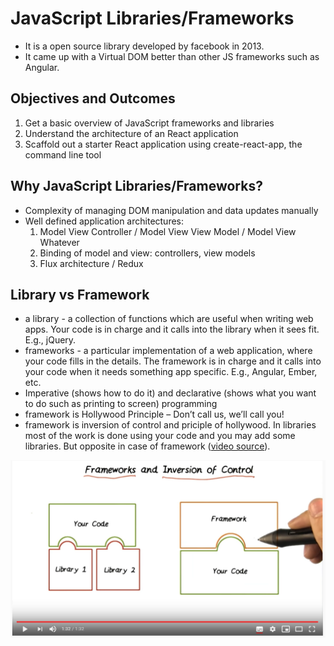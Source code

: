 # JavaScript Libraries/Frameworks
- It is a open source library developed by facebook in 2013.
- It came up with a Virtual DOM better than other JS frameworks such as Angular.

## Objectives and Outcomes

1. Get a basic overview of JavaScript frameworks and libraries
2. Understand the architecture of an React application
3. Scaffold out a starter React application using create-react-app, the command line tool

## Why JavaScript Libraries/Frameworks?
- Complexity of managing DOM manipulation and data updates manually
- Well defined application architectures:
    1. Model View Controller / Model View View Model / Model View Whatever
    2. Binding of model and view: controllers, view models
    3. Flux architecture / Redux

## Library vs Framework
- a library - a collection of functions which are useful when
writing web apps. Your code is in charge and it calls into the
library when it sees fit. E.g., jQuery.
- frameworks - a particular implementation of a web application,
where your code fills in the details. The framework is in charge
and it calls into your code when it needs something app specific.
E.g., Angular, Ember, etc.
- Imperative (shows how to do it) and declarative (shows what you want to do such as printing to screen) programming
- framework is Hollywood Principle – Don’t call us, we’ll call you!
- framework is inversion of control and priciple of hollywood. In libraries most of the work is done using your code and you may add some libraries. But opposite in case of framework ([video source](https://www.youtube.com/watch?v=vFzP2SaMyA0)).

![inversion-of-control](./images/inversion-of-control.png)

